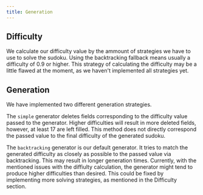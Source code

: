 ```yaml
---
title: Generation
---
```

## Difficulty
We calculate our difficulty value by the ammount of strategies we have to use to solve the sudoku. Using the backtracking fallback means usually a difficulty of 0.9 or higher. This strategy of calculating the difficulty may be a little flawed at the moment, as we haven't implemented all strategies yet.

## Generation

We have implemented two different generation strategies.

The `simple` generator deletes fields corresponding to the difficulty value passed to the generator. Higher difficulties will result in more deleted fields, however, at least 17 are left filled. This method does not directly correspond the passed value to the final difficulty of the generated sudoku.

The `backtracking` generator is our default generator. It tries to match the generated difficulty as closely as possible to the passed value via backtracking. This may result in longer generation times. Currently, with the mentioned issues with the diffiulty calculation, the generator might tend to produce higher difficulties than desired. This could be fixed by implementing more solving strategies, as mentioned in the Difficulty section.
